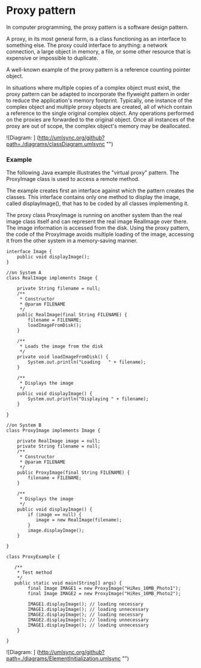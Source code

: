 Proxy pattern
========




In computer programming, the proxy pattern is a software design pattern.

A proxy, in its most general form, is a class functioning as an interface to something else. The proxy could interface to anything: a network connection, a large object in memory, a file, or some other resource that is expensive or impossible to duplicate.

A well-known example of the proxy pattern is a reference counting pointer object.

In situations where multiple copies of a complex object must exist, the proxy pattern can be adapted to incorporate the flyweight pattern in order to reduce the application's memory footprint. Typically, one instance of the complex object and multiple proxy objects are created, all of which contain a reference to the single original complex object. Any operations performed on the proxies are forwarded to the original object. Once all instances of the proxy are out of scope, the complex object's memory may be deallocated.


![Diagram: ] (http://umlsync.org/github?path=./diagrams/classDiagram.umlsync "")

### Example

The following Java example illustrates the "virtual proxy" pattern. The ProxyImage class is used to access a remote method.

The example creates first an interface against which the pattern creates the classes. This interface contains only one method to display the image, called displayImage(), that has to be coded by all classes implementing it.

The proxy class ProxyImage is running on another system than the real image class itself and can represent the real image RealImage over there. The image information is accessed from the disk. Using the proxy pattern, the code of the ProxyImage avoids multiple loading of the image, accessing it from the other system in a memory-saving manner.

```
interface Image {
    public void displayImage();
}
 
//on System A 
class RealImage implements Image {
 
    private String filename = null;
    /**
     * Constructor
     * @param FILENAME
     */
    public RealImage(final String FILENAME) { 
        filename = FILENAME;
        loadImageFromDisk();
    }
 
    /**
     * Loads the image from the disk
     */
    private void loadImageFromDisk() {
        System.out.println("Loading   " + filename);
    }
 
    /**
     * Displays the image
     */
    public void displayImage() { 
        System.out.println("Displaying " + filename); 
    }
 
}
 
//on System B 
class ProxyImage implements Image {
 
    private RealImage image = null;
    private String filename = null;
    /**
     * Constructor
     * @param FILENAME
     */
    public ProxyImage(final String FILENAME) { 
        filename = FILENAME; 
    }
 
    /**
     * Displays the image
     */
    public void displayImage() {
        if (image == null) {
           image = new RealImage(filename);
        } 
        image.displayImage();
    }
 
}
 
class ProxyExample {
 
   /**
    * Test method
    */
   public static void main(String[] args) {
        final Image IMAGE1 = new ProxyImage("HiRes_10MB_Photo1");
        final Image IMAGE2 = new ProxyImage("HiRes_10MB_Photo2");     
 
        IMAGE1.displayImage(); // loading necessary
        IMAGE1.displayImage(); // loading unnecessary
        IMAGE2.displayImage(); // loading necessary
        IMAGE2.displayImage(); // loading unnecessary
        IMAGE1.displayImage(); // loading unnecessary
    }
 
}
```


![Diagram: ] (http://umlsync.org/github?path=./diagrams/ElementInitialization.umlsync "")
